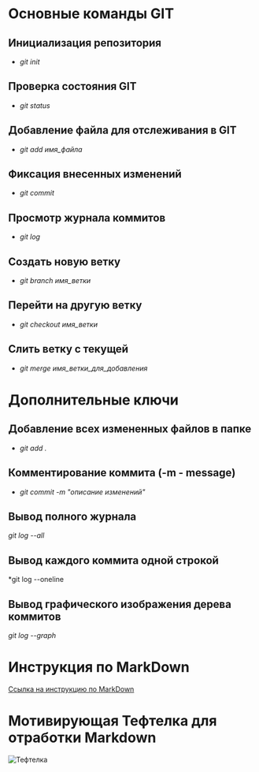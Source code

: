 # Основные команды GIT
## Инициализация репозитория
* *git init*

## Проверка состояния GIT
* *git status*

## Добавление файла для отслеживания в GIT
* *git add имя_файла*

## Фиксация внесенных изменений
* *git commit*

## Просмотр журнала коммитов
* *git log*

## Создать новую ветку
* *git branch имя_ветки*

## Перейти на другую ветку
* *git checkout имя_ветки*

## Слить ветку с текущей
* *git merge имя_ветки_для_добавления*


# Дополнительные ключи
## Добавление всех измененных файлов в папке
* *git add .*
## Комментирование коммита (-m - message)
* *git commit -m "описание изменений"*
## Вывод полного журнала
*git log --all*
## Вывод каждого коммита одной строкой
*git log --oneline
## Вывод графического изображения дерева коммитов
*git log --graph*


# Инструкция по MarkDown
[Ссылка на инструкцию по MarkDown](https://www.markdownguide.org/basic-syntax/)

# Мотивирующая Тефтелка для отработки Markdown
![Тефтелка](teftelka.jpg)
